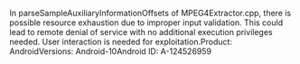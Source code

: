 In parseSampleAuxiliaryInformationOffsets of MPEG4Extractor.cpp, there is possible resource exhaustion due to improper input validation. This could lead to remote denial of service with no additional execution privileges needed. User interaction is needed for exploitation.Product: AndroidVersions: Android-10Android ID: A-124526959
